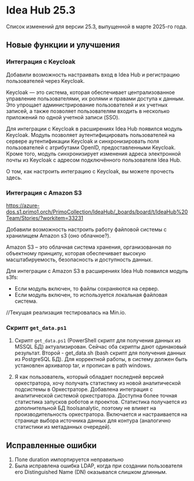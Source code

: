 # Idea Hub 25.3

Список изменений для версии 25.3, выпущенной в марте 2025-го года.


## Новые функции и улучшения

### Интеграция с Keycloak 

Добавили возможность настраивать вход в Idea Hub и регистрацию пользователей через Keycloak.  

Keycloak — это система, которая обеспечивает централизованное управление пользователями, их ролями и правами доступа к данным. Это упрощает администрирование пользователей и их учетных записей, а также позволяет пользователям входить в несколько приложений по одной учетной записи (SSO).

Для интеграции с Keycloak в расширениях Idea Hub появился модуль Keycloak. Модуль позволяет аутентифицировать пользователей на сервере аутентификации Keycloak и синхронизировать поля пользователей с атрибутами OpenID, предоставленными Keycloak. Кроме того, модуль синхронизирует изменения адреса электронной почты из Keycloak с адресом подключённого пользователя Idea Hub. 

О том, как настроить интеграцию с Keycloak, вы можете прочесть здесь.
 

### Интеграция с Amazon S3 

https://azure-dos.s1.primo1.orch/PrimoCollection/IdeaHub/_boards/board/t/IdeaHub%20Team/Stories/?workitem=33231

Добавили возможность настроить работу файловой системы с хранилищем Amazon s3 (оно облачное?). 

Amazon S3 – это облачная система хранения, организованная по объектному принципу, которая обеспечивает высокую масштабируемость, безопасность и доступность данных. 

Для интеграции с Amazon S3 в расширениях Idea Hub появился модуль s3fs:
* Если модуль включен, то файлы сохраняются на сервер.
* Если модуль включен, то используется локальная файловая система.



//Текущая реализация тестировалась на Min.io.

### Скрипт `get_data.ps1`

1. Скрипт `get_data.ps1` (PowerShell скрипт для получения данных из MSSQL БД) актуализирован. Сейчас оба скрипты дают одинаковый результат. Второй - get_data.sh (bash скрипт для получения данных из PostgreSQL БД).
Для корректной работы, в систему должен быть установлен архиватор tar, и прописан в path windows.


1. Я как пользователь, который обладает последней версией оркестратора, хочу получать статистику из новой аналитической подсистемы в Оркестраторе.
   Добавлена интеграция с аналитической системой оркестратора. Доступна более точная статистика запусков роботов и проектов. Статистика получается из дополнительной БД ltoolsanalytic, поэтому не влияет на производительность оркестратора. Включается и настраивается на странице выбора источника данных для контура (аналогично статистики из метаданных очередей). 




## Исправленные ошибки

1. Поле duration импортируется неправильно
1. Была исправлена ошибка LDAP, когда при создании пользователя его Distinguished Name (DN) оказывался слишком длинным.
